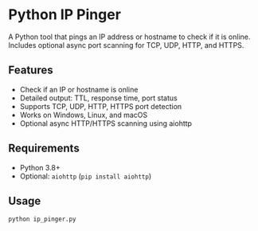 # Python IP Pinger

A Python tool that pings an IP address or hostname to check if it is online.  
Includes optional async port scanning for TCP, UDP, HTTP, and HTTPS.

## Features
- Check if an IP or hostname is online
- Detailed output: TTL, response time, port status
- Supports TCP, UDP, HTTP, HTTPS port detection
- Works on Windows, Linux, and macOS
- Optional async HTTP/HTTPS scanning using aiohttp

## Requirements
- Python 3.8+
- Optional: `aiohttp` (`pip install aiohttp`)

## Usage
```bash
python ip_pinger.py
